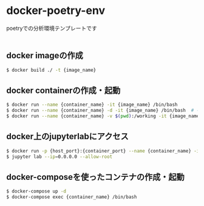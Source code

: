 # docker-poetry-env
poetryでの分析環境テンプレートです
<br>
<br>
## docker imageの作成
```zsh
$ docker build ./ -t {image_name}
```
## docker containerの作成・起動
```zsh
$ docker run --name {container_name} -it {image_name} /bin/bash
$ docker run --name {container_name} -d -it {image_name} /bin/bash  # -dオプションでバックグラウンド実行
$ docker run --name {container_name} -v $(pwd):/working -it {image_name} /bin/bash  # -vオプションでホストのカレントディレクトリをマウント
```
## docker上のjupyterlabにアクセス
```zsh
$ docker run -p {host_port}:{container_port} --name {container_name} -it {image_name} /bin/bash  # -pオプションでポートフォワードを設定
$ jupyter lab --ip=0.0.0.0 --allow-root
```
## docker-composeを使ったコンテナの作成・起動
```zsh
$ docker-compose up -d
$ docker-compose exec {container_name} /bin/bash
```
